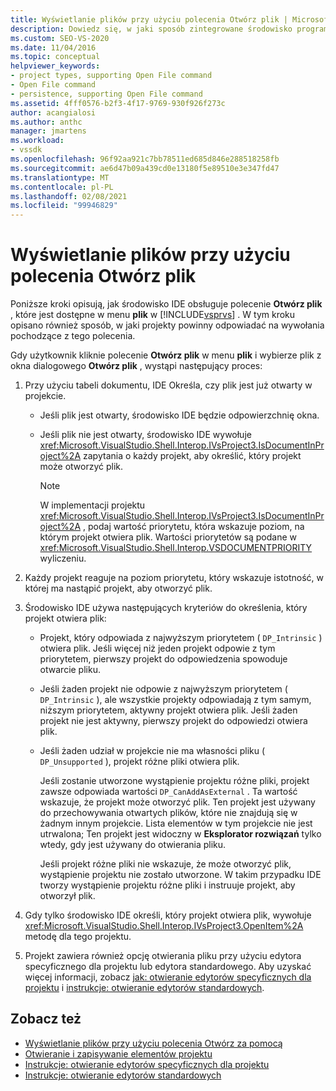 ```yaml
---
title: Wyświetlanie plików przy użyciu polecenia Otwórz plik | Microsoft Docs
description: Dowiedz się, w jaki sposób zintegrowane środowisko programistyczne (IDE) programu Visual Studio obsługuje polecenie Otwórz plik w menu plik, aby wyświetlić pliki.
ms.custom: SEO-VS-2020
ms.date: 11/04/2016
ms.topic: conceptual
helpviewer_keywords:
- project types, supporting Open File command
- Open File command
- persistence, supporting Open File command
ms.assetid: 4fff0576-b2f3-4f17-9769-930f926f273c
author: acangialosi
ms.author: anthc
manager: jmartens
ms.workload:
- vssdk
ms.openlocfilehash: 96f92aa921c7bb78511ed685d846e288518258fb
ms.sourcegitcommit: ae6d47b09a439cd0e13180f5e89510e3e347fd47
ms.translationtype: MT
ms.contentlocale: pl-PL
ms.lasthandoff: 02/08/2021
ms.locfileid: "99946829"
---
```

# <a name="display-files-by-using-the-open-file-command"></a>Wyświetlanie plików przy użyciu polecenia Otwórz plik
Poniższe kroki opisują, jak środowisko IDE obsługuje polecenie **Otwórz plik** , które jest dostępne w menu **plik** w [!INCLUDE[vsprvs](../../code-quality/includes/vsprvs_md.md)] . W tym kroku opisano również sposób, w jaki projekty powinny odpowiadać na wywołania pochodzące z tego polecenia.

 Gdy użytkownik kliknie polecenie **Otwórz plik** w menu **plik** i wybierze plik z okna dialogowego **Otwórz plik** , wystąpi następujący proces:

1. Przy użyciu tabeli dokumentu, IDE Określa, czy plik jest już otwarty w projekcie.

    - Jeśli plik jest otwarty, środowisko IDE będzie odpowierzchnię okna.

    - Jeśli plik nie jest otwarty, środowisko IDE wywołuje <xref:Microsoft.VisualStudio.Shell.Interop.IVsProject3.IsDocumentInProject%2A> zapytania o każdy projekt, aby określić, który projekt może otworzyć plik.

        > [!NOTE]
        > W implementacji projektu <xref:Microsoft.VisualStudio.Shell.Interop.IVsProject3.IsDocumentInProject%2A> , podaj wartość priorytetu, która wskazuje poziom, na którym projekt otwiera plik. Wartości priorytetów są podane w <xref:Microsoft.VisualStudio.Shell.Interop.VSDOCUMENTPRIORITY> wyliczeniu.

2. Każdy projekt reaguje na poziom priorytetu, który wskazuje istotność, w której ma nastąpić projekt, aby otworzyć plik.

3. Środowisko IDE używa następujących kryteriów do określenia, który projekt otwiera plik:

    - Projekt, który odpowiada z najwyższym priorytetem ( `DP_Intrinsic` ) otwiera plik. Jeśli więcej niż jeden projekt odpowie z tym priorytetem, pierwszy projekt do odpowiedzenia spowoduje otwarcie pliku.

    - Jeśli żaden projekt nie odpowie z najwyższym priorytetem ( `DP_Intrinsic` ), ale wszystkie projekty odpowiadają z tym samym, niższym priorytetem, aktywny projekt otwiera plik. Jeśli żaden projekt nie jest aktywny, pierwszy projekt do odpowiedzi otwiera plik.

    - Jeśli żaden udział w projekcie nie ma własności pliku ( `DP_Unsupported` ), projekt różne pliki otwiera plik.

         Jeśli zostanie utworzone wystąpienie projektu różne pliki, projekt zawsze odpowiada wartości `DP_CanAddAsExternal` . Ta wartość wskazuje, że projekt może otworzyć plik. Ten projekt jest używany do przechowywania otwartych plików, które nie znajdują się w żadnym innym projekcie. Lista elementów w tym projekcie nie jest utrwalona; Ten projekt jest widoczny w **Eksplorator rozwiązań** tylko wtedy, gdy jest używany do otwierania pliku.

         Jeśli projekt różne pliki nie wskazuje, że może otworzyć plik, wystąpienie projektu nie zostało utworzone. W takim przypadku IDE tworzy wystąpienie projektu różne pliki i instruuje projekt, aby otworzył plik.

4. Gdy tylko środowisko IDE określi, który projekt otwiera plik, wywołuje <xref:Microsoft.VisualStudio.Shell.Interop.IVsProject3.OpenItem%2A> metodę dla tego projektu.

5. Projekt zawiera również opcję otwierania pliku przy użyciu edytora specyficznego dla projektu lub edytora standardowego. Aby uzyskać więcej informacji, zobacz [jak: otwieranie edytorów specyficznych dla projektu](../../extensibility/how-to-open-project-specific-editors.md) i [instrukcje: otwieranie edytorów standardowych](../../extensibility/how-to-open-standard-editors.md).

## <a name="see-also"></a>Zobacz też
- [Wyświetlanie plików przy użyciu polecenia Otwórz za pomocą](../../extensibility/internals/displaying-files-by-using-the-open-with-command.md)
- [Otwieranie i zapisywanie elementów projektu](../../extensibility/internals/opening-and-saving-project-items.md)
- [Instrukcje: otwieranie edytorów specyficznych dla projektu](../../extensibility/how-to-open-project-specific-editors.md)
- [Instrukcje: otwieranie edytorów standardowych](../../extensibility/how-to-open-standard-editors.md)
